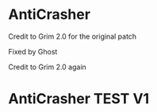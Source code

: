 # AntiCrasher
Credit to Grim 2.0 for the original patch

Fixed by Ghost

Credit to Grim 2.0 again

# AntiCrasher TEST V1